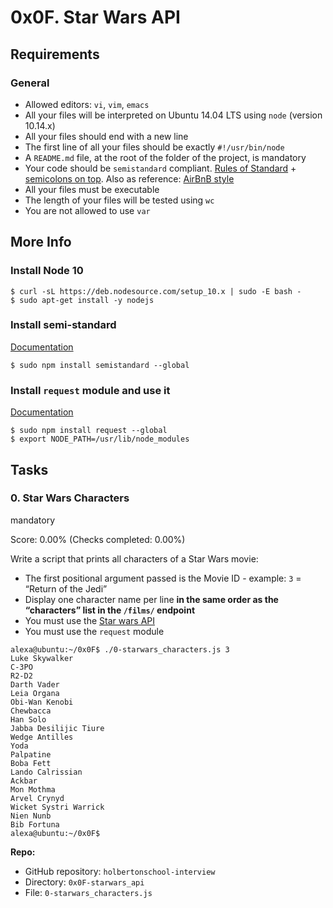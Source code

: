 # 0x0F. Star Wars API

## Requirements

### General

- Allowed editors: `vi`, `vim`, `emacs`
- All your files will be interpreted on Ubuntu 14.04 LTS using `node` (version 10.14.x)
- All your files should end with a new line
- The first line of all your files should be exactly `#!/usr/bin/node`
- A `README.md` file, at the root of the folder of the project, is mandatory
- Your code should be `semistandard` compliant. [Rules of Standard](https://intranet.hbtn.io/rltoken/7fwr0AM1Ph_2YpibFmY3wA 'Rules of Standard') + [semicolons on top](https://intranet.hbtn.io/rltoken/s5n5IBBMZqfuk62xeimYrg 'semicolons on top'). Also as reference: [AirBnB style](https://intranet.hbtn.io/rltoken/nTwC1UjurAXd9SajmXhb2w 'AirBnB style')
- All your files must be executable
- The length of your files will be tested using `wc`
- You are not allowed to use `var`

## More Info

### Install Node 10

```
$ curl -sL https://deb.nodesource.com/setup_10.x | sudo -E bash -
$ sudo apt-get install -y nodejs

```

### Install semi-standard

[Documentation](https://intranet.hbtn.io/rltoken/s5n5IBBMZqfuk62xeimYrg 'Documentation')

```
$ sudo npm install semistandard --global

```

### Install `request` module and use it

[Documentation](https://intranet.hbtn.io/rltoken/-XDycLgGLJXzwsj9cZGFUw 'Documentation')

```
$ sudo npm install request --global
$ export NODE_PATH=/usr/lib/node_modules

```

## Tasks

### 0. Star Wars Characters

mandatory

Score: 0.00% (Checks completed: 0.00%)

Write a script that prints all characters of a Star Wars movie:

- The first positional argument passed is the Movie ID - example: `3` = “Return of the Jedi”
- Display one character name per line **in the same order as the “characters” list in the `/films/` endpoint**
- You must use the [Star wars API](https://intranet.hbtn.io/rltoken/aiMsg1QkH-FuPn7gyo9O6A 'Star wars API')
- You must use the `request` module

```
alexa@ubuntu:~/0x0F$ ./0-starwars_characters.js 3
Luke Skywalker
C-3PO
R2-D2
Darth Vader
Leia Organa
Obi-Wan Kenobi
Chewbacca
Han Solo
Jabba Desilijic Tiure
Wedge Antilles
Yoda
Palpatine
Boba Fett
Lando Calrissian
Ackbar
Mon Mothma
Arvel Crynyd
Wicket Systri Warrick
Nien Nunb
Bib Fortuna
alexa@ubuntu:~/0x0F$

```

**Repo:**

- GitHub repository: `holbertonschool-interview`
- Directory: `0x0F-starwars_api`
- File: `0-starwars_characters.js`
